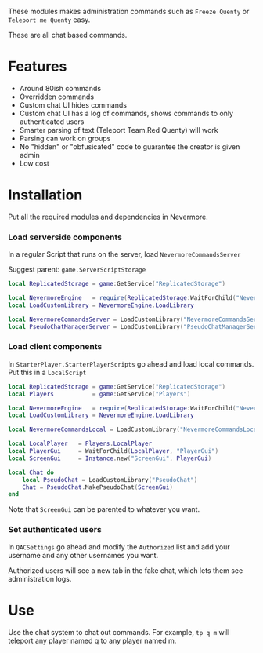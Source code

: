 These modules makes administration commands such as `Freeze Quenty` or `Teleport me Quenty` easy.

These are all chat based commands.

# Features

* Around 80ish commands
* Overridden commands
* Custom chat UI hides commands 
* Custom chat UI has a log of commands, shows commands to only authenticated users
* Smarter parsing of text (Teleport Team.Red Quenty) will work
* Parsing can work on groups
* No "hidden" or "obfusicated" code to guarantee the creator is given admin
* Low cost

# Installation
Put all the required modules and dependencies in Nevermore.


### Load serverside components
In a regular Script that runs on the server, load `NevermoreCommandsServer`

Suggest parent: `game.ServerScriptStorage`

```lua
local ReplicatedStorage = game:GetService("ReplicatedStorage")

local NevermoreEngine   = require(ReplicatedStorage:WaitForChild("NevermoreEngine"))
local LoadCustomLibrary = NevermoreEngine.LoadLibrary

local NevermoreCommandsServer = LoadCustomLibrary("NevermoreCommandsServer")
local PseudoChatManagerServer = LoadCustomLibrary("PseudoChatManagerServer")

```

### Load client components

In `StarterPlayer.StarterPlayerScripts` go ahead and load local commands. Put this in a `LocalScript`

```lua
local ReplicatedStorage = game:GetService("ReplicatedStorage")
local Players           = game:GetService("Players")

local NevermoreEngine   = require(ReplicatedStorage:WaitForChild("NevermoreEngine"))
local LoadCustomLibrary = NevermoreEngine.LoadLibrary

local NevermoreCommandsLocal = LoadCustomLibrary("NevermoreCommandsLocal")

local LocalPlayer   = Players.LocalPlayer
local PlayerGui     = WaitForChild(LocalPlayer, "PlayerGui")
local ScreenGui     = Instance.new("ScreenGui", PlayerGui)

local Chat do
	local PseudoChat = LoadCustomLibrary("PseudoChat")
	Chat = PseudoChat.MakePseudoChat(ScreenGui)
end
```

Note that `ScreenGui` can be parented to whatever you want.

### Set authenticated users

In `QACSettings` go ahead and modify the `Authorized` list and add your username
and any other usernames you want.

Authorized users will see a new tab in the fake chat, which lets them see administration logs.

# Use
Use the chat system to chat out commands. For example, `tp q m` will teleport any player named q to any player named m. 